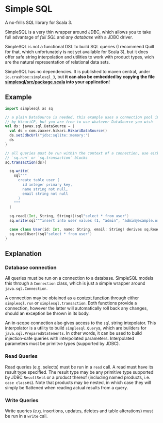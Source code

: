# Simple SQL

A no-frills SQL library for Scala 3.

SimpleSQL is a very thin wrapper around JDBC, which allows you to take full
advantage of *full SQL* and *any database* with a JDBC driver.

SimpleSQL is not a functional DSL to build SQL queries (I recommend Quill for
that, which unfortunately is not yet available for Scala 3), but it does offer
safe string interpolation and utilities to work with product types, wich are the
natural representation of relational data sets.

SimpleSQL has no dependencies. It is published to maven central, under
`io.crashbox:simplesql_3`, but **it can also be embedded by copying the file
[simplesql/src/package.scala](https://raw.githubusercontent.com/jodersky/simplesql/master/simplesql/src/package.scala)
into your application**!

## Example

```scala
import simplesql as sq

// a plain DataSource is needed, this example uses a connection pool implemented
// by HicariCP, but you are free to use whatever DataSource you wish
val ds: javax.sql.DataSource = {
  val ds = com.zaxxer.hikari.HikariDataSource()
  ds.setJdbcUrl("jdbc:sqlite::memory:")
  ds
}

// all queries must be run within the context of a connection, use either
// `sq.run` or `sq.transaction` blocks
sq.transaction(ds){

  sq.write(
    sql"""
      create table user (
        id integer primary key,
        name string not null,
        email string not null
      )
    """
  )

  sq.read[(Int, String, String)](sql"select * from user")
  sq.write(sql"""insert into user values (1, "admin", "admin@example.org")""")

  case class User(id: Int, name: String, email: String) derives sq.Reader
  sq.read[User](sql"select * from user")
}
```

## Explanation

### Database connection

All queries must be run on a connection to a database. SimpleSQL models this
through a `Connection` class, which is just a simple wrapper around
`java.sql.Connection`.

A connection may be obtained as a [context
function](https://dotty.epfl.ch/docs/reference/contextual/context-functions.html)
through either `simplesql.run` or `simplesql.transaction`. Both functions
provide a connection, however the latter will automatically roll back any
changes, should an exception be thrown in its body.

An in-scope connection also gives access to the `sql` string intepolator. This
interpolator is a utility to build `simplesql.Query`s, which are builders for
`java.sql.PreparedStatements`. In other words, it can be used to build
injection-safe queries with interpolated parameters. Interpolated parameters
must be primitve types (supported by JDBC).

### Read Queries

Read queries (e.g. selects) must be run in a `read` call. A read must have its
result type specified. The result type may be any primitive type supported by
JDBC `ResultSet`s or a product thereof (including named products, i.e. `case
class`es). Note that products may be nested, in which case they will simply be
flattened when reading actual results from a query.

### Write Queries

Write queries (e.g. insertions, updates, deletes and table alterations) must be
run in a `write` call.
